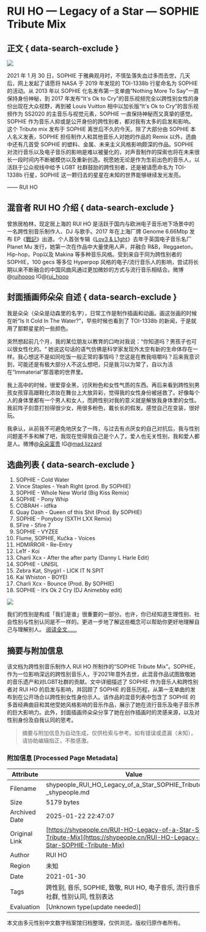 # RUI HO — Legacy of a Star — SOPHIE Tribute Mix

## 正文 { data-search-exclude }


![](https://freight.cargo.site/w/750/i/bef259dfe2c69ae66901071f0f949559718220570f5c9cfbd72d81d84a01fb04/RUI-HO---Legacy-of-a-Star-SOPHIE-Tribute-Mix.jpeg)

2021 年 1 月 30 日，SOPHIE 于雅典观月时，不慎坠落失血过多而去世，几天后，网上发起了请愿将 NASA 于 2019 年发现的 TOI-1338b 行星命名为 SOPHIE 的活动。从 2013 年以 SOPHIE 化名发布第一支单曲“Nothing More To Say”一直保持身份神秘，到 2017 年发布“It's Ok to Cry”的音乐视频完全以跨性别女性的身份出现在大众视野，再到被 Louis Vuitton 相中以加长版“It's Ok to Cry”的音乐视频作为 SS2020 的主音乐与视觉元素，SOPHIE 一直保持神秘而又真挚的感觉。SOPHIE 作为音乐人抑或是公开身份的跨性别者，都对我有太多的启发和影响。 这个 Tribute mix 发布于 SOPHIE 离世后不久的今天。除了大部分由 SOPHIE 本人名义发表，SOPHIE 担任制作人和其他音乐人对她的作品的 Remix 以外，选曲中还有几首受 SOPHIE 的塑料、金属、未来主义风格影响颇深的作品。SOPHIE 对流行音乐以及电子音乐的影响是难以被量化的，对声音制作的探索也将在未来很长一段时间内不断被模仿以及重新创造。祝愿她无论是作为生前出色的音乐人，以活跃于公众视线中给予 LGBT 社群鼓励的跨性别者，还是被请愿命名为 TOI-1338b 行星，SOPHIE 这一颗归去的星星在未知的世界能够继续发光发亮。 

—— RUI HO

## 混音者 RUI HO 介绍 { data-search-exclude }

曾旅居柏林，现定居上海的 RUI HO 是活跃于国内与欧洲电子音乐地下场景中的一名跨性别音乐制作人、DJ 与歌手。2017 年在上海厂牌 Genome 6.66Mbp 发布 EP《[戰記](https://genome666mbp.bandcamp.com/album/gnm003-rui-ho)》出道。个人首张专辑《[Lov3 & L1ght](https://ruiho.bandcamp.com/album/lov3-l1ght)》去年于英国电子音乐名厂 Planet Mu 发行，她第一次在作品中大量使用人声，并融合 R&B，Reggaeton，Hip-hop，Pop以及 Makina 等多种音乐风格。受到来自于同为跨性别者的 SOPHIE，100 gecs 等多位 Hyperpop 风格的电子/流行音乐人的影响，尝试将长期以来不断融合的中国风曲风通过更加微妙的方式与流行音乐相结合。微博@[ruihoooo](https://weibo.com/n/Ruihoooo?from=feed&loc=at) IG@[rui\_hooo](http://instagram.com/rui_hooo/) 

## 封面插画师朵朵 自述 { data-search-exclude }

我是朵朵（朵朵是动森里的名字），日常工作是制作插画和动画。画这张画的时候在听“Is It Cold In The Water?”，早些时候也看到了 TOI-1338b 的新闻，于是就用了那颗星星的一些颜色。 

突然想起前几个月，我的某位朋友以教育的口吻对我说：“你知道吗？男孩子也可以很女性化的。“ 她说这句话的语气仿佛是科学家发现外太空有新的生命体存在一样。我心想这不是如同吃饭一般正常的事情吗？您这是在教我咀嚼吗？后来我意识到，可能还是有极大部分人不这么想吧，只是我习以为常了，自以为活在“Immaterial”那首歌的世界里。 

我上高中的时候，很爱穿全黑，讨厌粉色和女性气质的东西。再后来看到跨性别男孩女孩穿高跟鞋化浓妆在舞台上大放异彩，觉得我的女性身份被拯救了。好像每个人的身体里都有一个男人和女人，而跨性别对我的意义就是解放我身体里的女性。我前阵子刻意打扮得很少女，用很多粉色，戴长长的假发。感觉自己在变装，很好玩。 

我承认，从前我不可避免地厌女了一阵，与过去有点厌女的自己对抗后，我与性别问题差不多和解了吧，我现在觉得我自己是个人了。爱人也无关性别，我和爱人都是人。微博@[朵朵富贵](https://weibo.com/n/%E6%9C%B5%E6%9C%B5%E5%AF%8C%E8%B4%B5?from=feed&loc=at) IG@[mad.lizzard](http://instagram.com/mad.lizzard/) 

## 选曲列表 { data-search-exclude }

1. SOPHIE - Cold Water 
2. Vince Staples - Yeah Right (prod. By SOPHIE) 
3. SOPHIE - Whole New World (Big Kiss Remix) 
4. SOPHIE - Pony Whip 
5. COBRAH - idfka 
6. Quay Dash - Queen of this Shit (Prod. By SOPHIE) 
7. SOPHIE - Ponyboy (SXTH LXX Remix) 
8. SFire - Sfire 7 
9. SOPHIE - VYZEE 
10. Flume, SOPHIE, Kučka - Voices 
11. HDMIRROR - Re-Entry 
12. Le1f - Koi 
13. Charli Xcx - After the after party (Danny L Harle Edit) 
14. SOPHIE - UNISIL 
15. Zebra Kat, Shygirl - LICK IT N SPIT 
16. Kai Whiston - BOYEI 
17. Charli Xcx - Bounce (Prod. By SOPHIE) 
18. SOPHIE - It’s Ok 2 Cry (DJ Animebby edit)

![](https://freight.cargo.site/w/350/i/e5c5777d60d86786f38ad6b3045775da6ae5d9a37de0f584d941bf81ab1e8087/a_brief_intro_to_trans.jpg)

我们的性别是构成「我们是谁」很重要的一部分。也许，你已经知道生理性别、社会性别与性别认同是不一样的。更进一步地了解这些概念可以帮助你更好地理解自己与理解别人。 [阅读全文……](A-Brief-Introduction-to-Trans)
<!-- tcd_original_link https://shypeople.cn/RUI-HO-Legacy-of-a-Star-SOPHIE-Tribute-Mix -->


## 摘要与附加信息

<!-- tcd_abstract -->
该文档为跨性别音乐制作人 RUI HO 所制作的“SOPHIE Tribute Mix”。SOPHIE，作为一位影响深远的跨性别音乐人，于2021年意外去世，此混音作品试图致敬她的音乐遗产和对LGBT社群的贡献。文中详细描述了 SOPHIE 作为音乐人和跨性别者对 RUI HO 的启发与影响，并回顾了 SOPHIE 的音乐历程，从第一支单曲的发布到在公开场合以跨性别女性身份示人。该作品的混音列表中包含了 SOPHIE 的多首经典曲目和其他受她风格影响的音乐作品，展示了她在流行音乐及电子音乐界的巨大影响力。此外，封面插画师朵朵分享了她在创作插画时的灵感来源，以及对性别身份及自我认同的思考。
<!-- tcd_abstract_end -->

> 摘要与附加信息为自动生成，仅供检索与参考。如有错误或遗漏（未知），请协助编辑指正，不胜感激。

### 附加信息 [Processed Page Metadata]

| Attribute       | Value                                  |
|-----------------|----------------------------------------|
| Filename        | shypeople_RUI_HO_Legacy_of_a_Star_SOPHIE_Tribute_Mix_-_shypeople.md                             |
| Size            | 5179 bytes                           |
| Archived Date   | 2025-01-22 22:47:07                             |
| Original Link   | [https://shypeople.cn/RUI-HO-Legacy-of-a-Star-SOPHIE-Tribute-Mix](https://shypeople.cn/RUI-HO-Legacy-of-a-Star-SOPHIE-Tribute-Mix)                       |
| Author          | RUI HO                               |
| Region          | 未知                               |
| Date            | 2021-01-30                                 |
| Tags            | 跨性别, 音乐, SOPHIE, 致敬, RUI HO, 电子音乐, 流行音乐, LGBT社群, 性别认同, 性别表达                                 |
| Evaluation            | [Unknown type(update needed)]                                 |
<!-- tcd_table_end -->

本文由多元性别中文数字档案馆归档整理，仅供浏览。版权归原作者所有。
